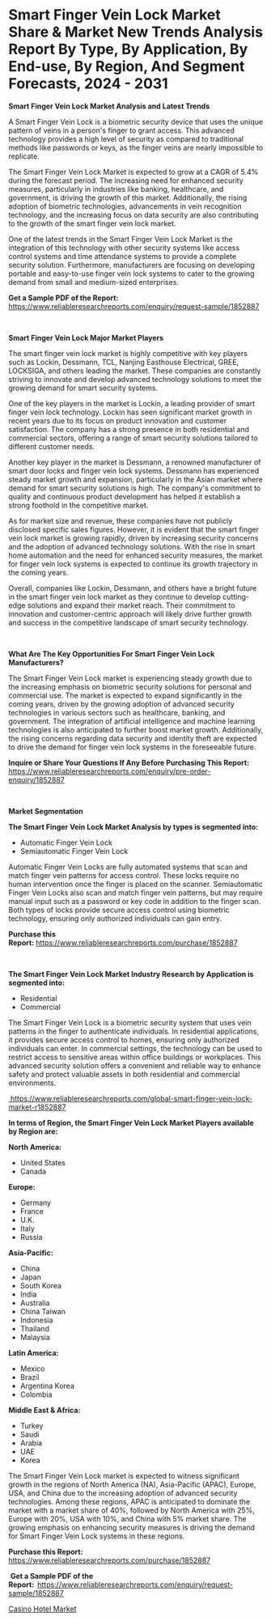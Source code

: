 <p><h1>Smart Finger Vein Lock Market Share & Market New Trends Analysis Report By Type, By Application, By End-use, By Region, And Segment Forecasts, 2024 - 2031</h1></p><p><strong>Smart Finger Vein Lock Market Analysis and Latest Trends</strong></p>
<p><p>A Smart Finger Vein Lock is a biometric security device that uses the unique pattern of veins in a person's finger to grant access. This advanced technology provides a high level of security as compared to traditional methods like passwords or keys, as the finger veins are nearly impossible to replicate.</p><p>The Smart Finger Vein Lock Market is expected to grow at a CAGR of 5.4% during the forecast period. The increasing need for enhanced security measures, particularly in industries like banking, healthcare, and government, is driving the growth of this market. Additionally, the rising adoption of biometric technologies, advancements in vein recognition technology, and the increasing focus on data security are also contributing to the growth of the smart finger vein lock market.</p><p>One of the latest trends in the Smart Finger Vein Lock Market is the integration of this technology with other security systems like access control systems and time attendance systems to provide a complete security solution. Furthermore, manufacturers are focusing on developing portable and easy-to-use finger vein lock systems to cater to the growing demand from small and medium-sized enterprises.</p></p>
<p><strong>Get a Sample PDF of the Report:&nbsp;</strong> <a href="https://www.reliableresearchreports.com/enquiry/request-sample/1852887">https://www.reliableresearchreports.com/enquiry/request-sample/1852887</a></p>
<p>&nbsp;</p>
<p><strong>Smart Finger Vein Lock Major Market Players</strong></p>
<p><p>The smart finger vein lock market is highly competitive with key players such as Lockin, Dessmann, TCL, Nanjing Easthouse Electrical, GREE, LOCKSIGA, and others leading the market. These companies are constantly striving to innovate and develop advanced technology solutions to meet the growing demand for smart security systems.</p><p>One of the key players in the market is Lockin, a leading provider of smart finger vein lock technology. Lockin has seen significant market growth in recent years due to its focus on product innovation and customer satisfaction. The company has a strong presence in both residential and commercial sectors, offering a range of smart security solutions tailored to different customer needs.</p><p>Another key player in the market is Dessmann, a renowned manufacturer of smart door locks and finger vein lock systems. Dessmann has experienced steady market growth and expansion, particularly in the Asian market where demand for smart security solutions is high. The company's commitment to quality and continuous product development has helped it establish a strong foothold in the competitive market.</p><p>As for market size and revenue, these companies have not publicly disclosed specific sales figures. However, it is evident that the smart finger vein lock market is growing rapidly, driven by increasing security concerns and the adoption of advanced technology solutions. With the rise in smart home automation and the need for enhanced security measures, the market for finger vein lock systems is expected to continue its growth trajectory in the coming years.</p><p>Overall, companies like Lockin, Dessmann, and others have a bright future in the smart finger vein lock market as they continue to develop cutting-edge solutions and expand their market reach. Their commitment to innovation and customer-centric approach will likely drive further growth and success in the competitive landscape of smart security technology.</p></p>
<p>&nbsp;</p>
<p><strong>What Are The Key Opportunities For Smart Finger Vein Lock Manufacturers?</strong></p>
<p><p>The Smart Finger Vein Lock market is experiencing steady growth due to the increasing emphasis on biometric security solutions for personal and commercial use. The market is expected to expand significantly in the coming years, driven by the growing adoption of advanced security technologies in various sectors such as healthcare, banking, and government. The integration of artificial intelligence and machine learning technologies is also anticipated to further boost market growth. Additionally, the rising concerns regarding data security and identity theft are expected to drive the demand for finger vein lock systems in the foreseeable future.</p></p>
<p><strong>Inquire or Share Your Questions If Any Before Purchasing This Report:</strong> <a href="https://www.reliableresearchreports.com/enquiry/pre-order-enquiry/1852887">https://www.reliableresearchreports.com/enquiry/pre-order-enquiry/1852887</a></p>
<p>&nbsp;</p>
<p><strong>Market Segmentation</strong></p>
<p><strong>The Smart Finger Vein Lock Market Analysis by types is segmented into:</strong></p>
<p><ul><li>Automatic Finger Vein Lock</li><li>Semiautomatic Finger Vein Lock</li></ul></p>
<p><p>Automatic Finger Vein Locks are fully automated systems that scan and match finger vein patterns for access control. These locks require no human intervention once the finger is placed on the scanner. Semiautomatic Finger Vein Locks also scan and match finger vein patterns, but may require manual input such as a password or key code in addition to the finger scan. Both types of locks provide secure access control using biometric technology, ensuring only authorized individuals can gain entry.</p></p>
<p><strong>Purchase this Report:&nbsp;</strong><a href="https://www.reliableresearchreports.com/purchase/1852887">https://www.reliableresearchreports.com/purchase/1852887</a></p>
<p>&nbsp;</p>
<p><strong>The Smart Finger Vein Lock Market Industry Research by Application is segmented into:</strong></p>
<p><ul><li>Residential</li><li>Commercial</li></ul></p>
<p><p>The Smart Finger Vein Lock is a biometric security system that uses vein patterns in the finger to authenticate individuals. In residential applications, it provides secure access control to homes, ensuring only authorized individuals can enter. In commercial settings, the technology can be used to restrict access to sensitive areas within office buildings or workplaces. This advanced security solution offers a convenient and reliable way to enhance safety and protect valuable assets in both residential and commercial environments.</p></p>
<p><a href="https://www.reliableresearchreports.com/global-smart-finger-vein-lock-market-r1852887">&nbsp;https://www.reliableresearchreports.com/global-smart-finger-vein-lock-market-r1852887</a></p>
<p><strong>In terms of Region, the Smart Finger Vein Lock Market Players available by Region are:</strong></p>
<p>
    <p> <strong> North America: </strong>
        <ul>
            <li>United States</li>
            <li>Canada</li>
        </ul>
        </p> 
    <p> <strong> Europe: </strong>
        <ul>
            <li>Germany</li>
            <li>France</li>
            <li>U.K.</li>
            <li>Italy</li>
            <li>Russia</li>
        </ul>
        </p> 
    <p> <strong> Asia-Pacific: </strong>
        <ul>
            <li>China</li>
            <li>Japan</li>
            <li>South Korea</li>
            <li>India</li>
            <li>Australia</li>
            <li>China Taiwan</li>
            <li>Indonesia</li>
            <li>Thailand</li>
            <li>Malaysia</li>
        </ul>
        </p> 
    <p> <strong> Latin America: </strong>
        <ul>
            <li>Mexico</li>
            <li>Brazil</li>
            <li>Argentina Korea</li>
            <li>Colombia</li>
        </ul>
        </p> 
    <p> <strong> Middle East & Africa: </strong>
        <ul>
            <li>Turkey</li>
            <li>Saudi</li>
            <li>Arabia</li>
            <li>UAE</li>
            <li>Korea</li>
        </ul>
    </p>
    </p>
<p><p>The Smart Finger Vein Lock market is expected to witness significant growth in the regions of North America (NA), Asia-Pacific (APAC), Europe, USA, and China due to the increasing adoption of advanced security technologies. Among these regions, APAC is anticipated to dominate the market with a market share of 40%, followed by North America with 25%, Europe with 20%, USA with 10%, and China with 5% market share. The growing emphasis on enhancing security measures is driving the demand for Smart Finger Vein Lock systems in these regions.</p></p>
<p><strong>Purchase this Report: </strong><a href="https://www.reliableresearchreports.com/purchase/1852887">https://www.reliableresearchreports.com/purchase/1852887</a></p>
<p>&nbsp;<strong>Get a Sample PDF of the Report:&nbsp;&nbsp;</strong><a href="https://www.reliableresearchreports.com/enquiry/request-sample/1852887">https://www.reliableresearchreports.com/enquiry/request-sample/1852887</a></p>
<p><strong></strong></p>
<p><p><a href="https://view.publitas.com/reportprime-1/insights-into-the-casino-hotel-industry-market-financial-status-market-size-and-revenue-analysis-up-to-2031/">Casino Hotel Market</a></p></p>